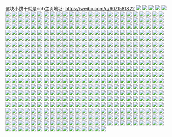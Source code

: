 这块小饼干就是rich主页地址: https://weibo.com/u/6071581822 
![](https://wx4.sinaimg.cn/mw2000/006CTJN4gy1h94p909s83j31400u0jzq.jpg) 
![](https://wx4.sinaimg.cn/mw2000/006CTJN4gy1h94p8zjukkj31400u0tg4.jpg) 
![](https://wx4.sinaimg.cn/mw2000/006CTJN4gy1h94p90zbh0j30u01407bm.jpg) 
![](https://wx4.sinaimg.cn/mw2000/006CTJN4gy1h94p93apn5j30u014a0zy.jpg) 
![](https://wx4.sinaimg.cn/mw2000/006CTJN4gy1h94p8y5mizj30u01400y1.jpg) 
![](https://wx4.sinaimg.cn/mw2000/006CTJN4gy1h94p955vw7j30u0140q8l.jpg) 
![](https://wx4.sinaimg.cn/mw2000/006CTJN4gy1h94p8xrjg2j30u0140jwd.jpg) 
![](https://wx4.sinaimg.cn/mw2000/006CTJN4gy1h90a9o05fij30u0140k2r.jpg) 
![](https://wx4.sinaimg.cn/mw2000/006CTJN4gy1h90a9opjt7j30u0140ai7.jpg) 
![](https://wx4.sinaimg.cn/mw2000/006CTJN4gy1h90a9pa9bij30u0140n4j.jpg) 
![](https://wx4.sinaimg.cn/mw2000/006CTJN4gy1h8r5mmip6hj30y50ms0vr.jpg) 
![](https://wx4.sinaimg.cn/mw2000/006CTJN4ly1h7wrwb18tzj31kw0w0h1u.jpg) 
![](https://wx4.sinaimg.cn/mw2000/006CTJN4ly1h7wrwa47p4j31kw0w0nes.jpg) 
![](https://wx4.sinaimg.cn/mw2000/006CTJN4ly1h7wrwbyphsj31kw0w019l.jpg) 
![](https://wx4.sinaimg.cn/mw2000/006CTJN4ly1h7wrwcxypij31kw0w0wwa.jpg) 
![](https://wx4.sinaimg.cn/mw2000/006CTJN4ly1h7s8h79jfsj31a50pxn4u.jpg) 
![](https://wx4.sinaimg.cn/mw2000/006CTJN4ly1h7s8h6ryajj31kw0w046v.jpg) 
![](https://wx4.sinaimg.cn/mw2000/006CTJN4ly1h7s8h7v0y8j31kw0w0472.jpg) 
![](https://wx4.sinaimg.cn/mw2000/006CTJN4ly1h7s8h8ex3dj31kw0w0dok.jpg) 
![](https://wx4.sinaimg.cn/mw2000/006CTJN4ly1h7da9ys27kj30u00rldgu.jpg) 
![](https://wx4.sinaimg.cn/mw2000/006CTJN4ly1h60owipqjzj32c03401kz.jpg) 
![](https://wx4.sinaimg.cn/mw2000/006CTJN4ly1h60owk0869j32c0340gp5.jpg) 
![](https://wx4.sinaimg.cn/mw2000/006CTJN4ly1h60m7s8za2j32c03401ky.jpg) 
![](https://wx4.sinaimg.cn/mw2000/006CTJN4ly1h60b4gk45cj30gv0mh79k.jpg) 
![](https://wx4.sinaimg.cn/mw2000/006CTJN4ly1h5xjxflss6j31hc0u0e81.jpg) 
![](https://wx4.sinaimg.cn/mw2000/006CTJN4gy1h5atc91q8xj33402c0kjp.jpg) 
![](https://wx4.sinaimg.cn/mw2000/006CTJN4gy1h5atcbgaytj32xj2757wi.jpg) 
![](https://wx4.sinaimg.cn/mw2000/006CTJN4gy1h5atc2jzg0j32c0340npe.jpg) 
![](https://wx4.sinaimg.cn/mw2000/006CTJN4gy1h5atc4xn3pj31wo2jlkjm.jpg) 
![](https://wx4.sinaimg.cn/mw2000/006CTJN4gy1h595pprvq3j30zj1bdqaw.jpg) 
![](https://wx4.sinaimg.cn/mw2000/006CTJN4gy1h595pq40bxj30zj1bd7cq.jpg) 
![](https://wx4.sinaimg.cn/mw2000/006CTJN4gy1h595pqj03gj30zj1bdwmc.jpg) 
![](https://wx4.sinaimg.cn/mw2000/006CTJN4gy1h595rnfg2ej318b0tk11b.jpg) 
![](https://wx4.sinaimg.cn/mw2000/006CTJN4gy1h595ro4sy3j30gk0m30xj.jpg) 
![](https://wx4.sinaimg.cn/mw2000/006CTJN4ly1h55l6srcixj32c0340npe.jpg) 
![](https://wx4.sinaimg.cn/mw2000/006CTJN4ly1h4xby3is3hj30n00own0z.jpg) 
![](https://wx4.sinaimg.cn/mw2000/006CTJN4ly1h4xby2ek1fj30n00owado.jpg) 
![](https://wx4.sinaimg.cn/mw2000/006CTJN4ly1h4xby2srfzj30n00owwip.jpg) 
![](https://wx4.sinaimg.cn/mw2000/006CTJN4ly1h4xby35jxrj30n00owtd8.jpg) 
![](https://wx4.sinaimg.cn/mw2000/006CTJN4ly1h4xby1vnxuj33402c01l0.jpg) 
![](https://wx4.sinaimg.cn/mw2000/006CTJN4ly1h4xbxxrleaj30n00wnk1q.jpg) 
![](https://wx4.sinaimg.cn/mw2000/006CTJN4ly1h4xby404u7j30n00urtiw.jpg) 
![](https://wx4.sinaimg.cn/mw2000/006CTJN4ly1h4xby4ov4oj30n00urafa.jpg) 
![](https://wx4.sinaimg.cn/mw2000/006CTJN4ly1h4xby4ajp0j30n00urtez.jpg) 
![](https://wx4.sinaimg.cn/mw2000/006CTJN4ly1h4wfnnfbusj33402c07wk.jpg) 
![](https://wx4.sinaimg.cn/mw2000/006CTJN4ly1h4bgh9hzycj30tj0y0jzf.jpg) 
![](https://wx4.sinaimg.cn/mw2000/006CTJN4ly1h3hj0xtgtjj335s1s3trw.jpg) 
![](https://wx4.sinaimg.cn/mw2000/006CTJN4ly1h3hj0ygysxj31s335s1kx.jpg) 
![](https://wx4.sinaimg.cn/mw2000/006CTJN4ly1h3hj0ywc9dj31kw0w0grd.jpg) 
![](https://wx4.sinaimg.cn/mw2000/006CTJN4ly1h3hj0zm4qkj30w01kwjxh.jpg) 
![](https://wx4.sinaimg.cn/mw2000/006CTJN4ly1h3e1qj4ffrj30uc1hztee.jpg) 
![](https://wx4.sinaimg.cn/mw2000/006CTJN4ly1h3e1qjqyvxj30pz1a6thi.jpg) 
![](https://wx4.sinaimg.cn/mw2000/006CTJN4ly1h3e1qk48lcj30th1ggdi4.jpg) 
![](https://wx4.sinaimg.cn/mw2000/006CTJN4ly1h3e1qkiwttj31kw0w0q8o.jpg) 
![](https://wx4.sinaimg.cn/mw2000/006CTJN4ly1h1uhpp7eovj31g41xhe67.jpg) 
![](https://wx4.sinaimg.cn/mw2000/006CTJN4ly1h1uhpqioftj31fr1x01kx.jpg) 
![](https://wx4.sinaimg.cn/mw2000/006CTJN4ly1h1uhprp28kj31dx1uk1kx.jpg) 
![](https://wx4.sinaimg.cn/mw2000/006CTJN4ly1h0vgcn8pfbj33402c04qr.jpg) 
![](https://wx4.sinaimg.cn/mw2000/006CTJN4ly1h0vgcpgfgej334022oqv5.jpg) 
![](https://wx4.sinaimg.cn/mw2000/006CTJN4ly1h0vgf2z2j9j30u01404qp.jpg) 
![](https://wx4.sinaimg.cn/mw2000/006CTJN4ly1h0vgd521olj30n00yiqdt.jpg) 
![](https://wx4.sinaimg.cn/mw2000/006CTJN4ly1h0vgd870m4j32c0340qv5.jpg) 
![](https://wx4.sinaimg.cn/mw2000/006CTJN4ly1h0eea1pg7jj334022o4qq.jpg) 
![](https://wx4.sinaimg.cn/mw2000/006CTJN4ly1h0ee9yzqxnj32n11z91kx.jpg) 
![](https://wx4.sinaimg.cn/mw2000/006CTJN4ly1h0eea32rm1j334022oqv6.jpg) 
![](https://wx4.sinaimg.cn/mw2000/006CTJN4ly1h0eeaw1g8qj31900u0n43.jpg) 
![](https://wx4.sinaimg.cn/mw2000/006CTJN4ly1h0eeauhuyoj334022o4qq.jpg) 
![](https://wx4.sinaimg.cn/mw2000/006CTJN4ly1h0eeaxvlbbj334022oe82.jpg) 
![](https://wx4.sinaimg.cn/mw2000/006CTJN4ly1h06dzsz46uj33402c04qq.jpg) 
![](https://wx4.sinaimg.cn/mw2000/006CTJN4ly1h06dzq4d1lj30ga0emwho.jpg) 
![](https://wx4.sinaimg.cn/mw2000/006CTJN4gy1gz7dolozn6j30zk1bftjk.jpg) 
![](https://wx4.sinaimg.cn/mw2000/006CTJN4gy1gz7don0svnj30mr0udjve.jpg) 
![](https://wx4.sinaimg.cn/mw2000/006CTJN4gy1gz7dom5uhzj30t712xaj1.jpg) 
![](https://wx4.sinaimg.cn/mw2000/006CTJN4gy1gz7domn27tj30xl18tamk.jpg) 
![](https://wx4.sinaimg.cn/mw2000/006CTJN4gy1gyucefnwjyj30jm07cwgj.jpg) 
![](https://wx4.sinaimg.cn/mw2000/006CTJN4gy1gyoiwc5t9sj32c03401ky.jpg) 
![](https://wx4.sinaimg.cn/mw2000/006CTJN4gy1gyk9a77phij30mi0mi790.jpg) 
![](https://wx4.sinaimg.cn/mw2000/006CTJN4gy1gygyjg6kt1j324c2tshdt.jpg) 
![](https://wx4.sinaimg.cn/mw2000/006CTJN4gy1gygyjhakm5j32c0340hdu.jpg) 
![](https://wx4.sinaimg.cn/mw2000/006CTJN4gy1gygyji4fhij32632w4qv5.jpg) 
![](https://wx4.sinaimg.cn/mw2000/006CTJN4gy1gygyjixf39j320o2owe81.jpg) 
![](https://wx4.sinaimg.cn/mw2000/006CTJN4gy1gyecckbtyhj30gw0miq6u.jpg) 
![](https://wx4.sinaimg.cn/mw2000/006CTJN4ly1gxt0lfkoqij30n01dsalp.jpg) 
![](https://wx4.sinaimg.cn/mw2000/006CTJN4ly1gxt0led9xhj30n01dswzd.jpg) 
![](https://wx4.sinaimg.cn/mw2000/006CTJN4ly1gxqmn2upyjj316o1ku7wh.jpg) 
![](https://wx4.sinaimg.cn/mw2000/006CTJN4ly1gx0sou2xt9j31sj0u0k2a.jpg) 
![](https://wx4.sinaimg.cn/mw2000/006CTJN4ly1gx0sq9afyzj30kp0l0jue.jpg) 
![](https://wx4.sinaimg.cn/mw2000/006CTJN4ly1gwubko6v6kj30n01bxtte.jpg) 
![](https://wx4.sinaimg.cn/mw2000/006CTJN4ly1gwubkr4hooj30n01pcwxv.jpg) 
![](https://wx4.sinaimg.cn/mw2000/006CTJN4ly1gwubkk1g9hj30n01bx19l.jpg) 
![](https://wx4.sinaimg.cn/mw2000/006CTJN4ly1gwubkj2qfjj32ds1scb2a.jpg) 
![](https://wx4.sinaimg.cn/mw2000/006CTJN4ly1gwubkn3dlyj32u824oe82.jpg) 
![](https://wx4.sinaimg.cn/mw2000/006CTJN4ly1gwubkoods6j30n016c102.jpg) 
![](https://wx4.sinaimg.cn/mw2000/006CTJN4ly1gwubkq3j4uj30m01fc7c0.jpg) 
![](https://wx4.sinaimg.cn/mw2000/006CTJN4ly1gwubkpgrivj30n01hph31.jpg) 
![](https://wx4.sinaimg.cn/mw2000/006CTJN4ly1gwubksfv82j31be0zjgy8.jpg) 
![](https://wx4.sinaimg.cn/mw2000/006CTJN4ly1gwnac6ndunj30pe0jygmp.jpg) 
![](https://wx4.sinaimg.cn/mw2000/006CTJN4ly1gwioajyx1oj30n01dswje.jpg) 
![](https://wx4.sinaimg.cn/mw2000/006CTJN4ly1gwioakbtsrj30pe0btq4z.jpg) 
![](https://wx4.sinaimg.cn/mw2000/006CTJN4ly1gwd4907kqyj30u00gvmzg.jpg) 
![](https://wx4.sinaimg.cn/mw2000/006CTJN4ly1gw6ssszy1jj30u012adp6.jpg) 
![](https://wx4.sinaimg.cn/mw2000/006CTJN4ly1gw6sstni6pj30p511q44r.jpg) 
![](https://wx4.sinaimg.cn/mw2000/006CTJN4ly1gw6sswkqcrj323u35s4qs.jpg) 
![](https://wx4.sinaimg.cn/mw2000/006CTJN4ly1gw6ssy5pb7j323u35se84.jpg) 
![](https://wx4.sinaimg.cn/mw2000/006CTJN4ly1gw610hlrrhj323u35sb2c.jpg) 
![](https://wx4.sinaimg.cn/mw2000/006CTJN4ly1gw610jf85dj31rz35se81.jpg) 
![](https://wx4.sinaimg.cn/mw2000/006CTJN4ly1gw62djy5jej31rz35squc.jpg) 
![](https://wx4.sinaimg.cn/mw2000/006CTJN4ly1gw610i3s73j31hd0u0n4u.jpg) 
![](https://wx4.sinaimg.cn/mw2000/006CTJN4ly1gw6286q83xj30n00fcdih.jpg) 
![](https://wx4.sinaimg.cn/mw2000/006CTJN4ly1gw62dm84ozj335s1rze81.jpg) 
![](https://wx4.sinaimg.cn/mw2000/006CTJN4ly1gvss6tuwqyj323t35rkjm.jpg) 
![](https://wx4.sinaimg.cn/mw2000/006CTJN4ly1gvstxp17tjj337k4tc4qz.jpg) 
![](https://wx4.sinaimg.cn/mw2000/006CTJN4ly1gvss6sdojtj323u35skjo.jpg) 
![](https://wx4.sinaimg.cn/mw2000/006CTJN4ly1gvstxh0dwgj323u35skjp.jpg) 
![](https://wx4.sinaimg.cn/mw2000/006CTJN4ly1gvoqatv44kj61sc2dshdt02.jpg) 
![](https://wx4.sinaimg.cn/mw2000/006CTJN4ly1gvncmtkwbij62c0340e8802.jpg) 
![](https://wx4.sinaimg.cn/mw2000/006CTJN4ly1gvjyirmwgtj60hs0e8dge02.jpg) 
![](https://wx4.sinaimg.cn/mw2000/006CTJN4ly1gvgp5nqwa0j60u00tc78002.jpg) 
![](https://wx4.sinaimg.cn/mw2000/006CTJN4ly1gv49xd9a93j634022nqv602.jpg) 
![](https://wx4.sinaimg.cn/mw2000/006CTJN4ly1gv49xfujepj635s23uhdu02.jpg) 
![](https://wx4.sinaimg.cn/mw2000/006CTJN4ly1gv49xahm7qj61k00viteq02.jpg) 
![](https://wx4.sinaimg.cn/mw2000/006CTJN4ly1gv49x9qo1bj60u01hc47r02.jpg) 
![](https://wx4.sinaimg.cn/mw2000/006CTJN4ly1gv49x4667pj623u35sqrq02.jpg) 
![](https://wx4.sinaimg.cn/mw2000/006CTJN4ly1gv49xom6vvj63gg56o7wl02.jpg) 
![](https://wx4.sinaimg.cn/mw2000/006CTJN4ly1gv49x8nnnuj634022nb2a02.jpg) 
![](https://wx4.sinaimg.cn/mw2000/006CTJN4ly1gv49x5c2kkj61dc0wwgvd02.jpg) 
![](https://wx4.sinaimg.cn/mw2000/006CTJN4ly1gv49y7dwkoj656o3gg1l602.jpg) 
![](https://wx4.sinaimg.cn/mw2000/006CTJN4ly1gut1io41f3j60ww1dcjx002.jpg) 
![](https://wx4.sinaimg.cn/mw2000/006CTJN4ly1gut1in59m9j60ww1dcgrp02.jpg) 
![](https://wx4.sinaimg.cn/mw2000/006CTJN4ly1gut1ip3yu7j60ww1dctfx02.jpg) 
![](https://wx4.sinaimg.cn/mw2000/006CTJN4ly1gut1ipuqy9j60ww1dcq9o02.jpg) 
![](https://wx4.sinaimg.cn/mw2000/006CTJN4ly1gut1gvzj9zj60ww1dcgst02.jpg) 
![](https://wx4.sinaimg.cn/mw2000/006CTJN4ly1gut1guw5poj60ww1dcajy02.jpg) 
![](https://wx4.sinaimg.cn/mw2000/006CTJN4ly1gujssuco3tj62c0340x6p02.jpg) 
![](https://wx4.sinaimg.cn/mw2000/006CTJN4ly1gufn17atnfj61sc2dse8202.jpg) 
![](https://wx4.sinaimg.cn/mw2000/006CTJN4ly1gufn18hvo2j62c0340x6p02.jpg) 
![](https://wx4.sinaimg.cn/mw2000/006CTJN4ly1gufn19rklpj61sc2dshdt02.jpg) 
![](https://wx4.sinaimg.cn/mw2000/006CTJN4ly1gufn1ag9kaj60jm0q544002.jpg) 
![](https://wx4.sinaimg.cn/mw2000/006CTJN4ly1gufn1yq75nj61oo28w1kx02.jpg) 
![](https://wx4.sinaimg.cn/mw2000/006CTJN4ly1gufn3cbt4ej61sc2dskjl02.jpg) 
![](https://wx4.sinaimg.cn/mw2000/006CTJN4gy1gu1evh3iuij60pa13x4ay02.jpg) 
![](https://wx4.sinaimg.cn/mw2000/006CTJN4gy1gu1ev8jvu4j63402c01ky02.jpg) 
![](https://wx4.sinaimg.cn/mw2000/006CTJN4gy1gu1evhn8fcj60o20pgjti02.jpg) 
![](https://wx4.sinaimg.cn/mw2000/006CTJN4gy1gu1eve6kbkj61sc2dse8102.jpg) 
![](https://wx4.sinaimg.cn/mw2000/006CTJN4gy1gu1evgamk5j60n00lagvt02.jpg) 
![](https://wx4.sinaimg.cn/mw2000/006CTJN4gy1gu1evfk97yj61o02801bi02.jpg) 
![](https://wx4.sinaimg.cn/mw2000/006CTJN4ly1gtzb3yd1ofj62c0340u0x02.jpg) 
![](https://wx4.sinaimg.cn/mw2000/006CTJN4ly1gtzb3t6x3yj62422427wh02.jpg) 
![](https://wx4.sinaimg.cn/mw2000/006CTJN4ly1gtzb3toghaj618l1ms7q402.jpg) 
![](https://wx4.sinaimg.cn/mw2000/006CTJN4ly1gtzb3wmlerj62c03401l202.jpg) 
![](https://wx4.sinaimg.cn/mw2000/006CTJN4ly1gtzb3x6ob4j618w0u0dos02.jpg) 
![](https://wx4.sinaimg.cn/mw2000/006CTJN4ly1gtzb3xj32qj618w0u0n3s02.jpg) 
![](https://wx4.sinaimg.cn/mw2000/006CTJN4ly1gtzb3z0vvcj61j02pse8102.jpg) 
![](https://wx4.sinaimg.cn/mw2000/006CTJN4ly1gtzb3ri518j63402c0e8202.jpg) 
![](https://wx4.sinaimg.cn/mw2000/006CTJN4ly1gtzb3zxuk6j62c0340npd02.jpg) 
![](https://wx4.sinaimg.cn/mw2000/006CTJN4ly1gsuyrhaf4ej30mz0xvtch.jpg) 
![](https://wx4.sinaimg.cn/mw2000/006CTJN4ly1gsrh3fhpzcj324a2tpu0x.jpg) 
![](https://wx4.sinaimg.cn/mw2000/006CTJN4ly1gsrh3dzkxwj32c03407wi.jpg) 
![](https://wx4.sinaimg.cn/mw2000/006CTJN4ly1gsknm0nkf5j30hb0hbgo5.jpg) 
![](https://wx4.sinaimg.cn/mw2000/006CTJN4ly1gsknm116bzj30hj0hjdid.jpg) 
![](https://wx4.sinaimg.cn/mw2000/006CTJN4ly1gshef53wmpj30ja0ja0ub.jpg) 
![](https://wx4.sinaimg.cn/mw2000/006CTJN4ly1gscd5tfvznj318w0u0jwp.jpg) 
![](https://wx4.sinaimg.cn/mw2000/006CTJN4ly1gscdivwvcbj316o1kub29.jpg) 
![](https://wx4.sinaimg.cn/mw2000/006CTJN4ly1gsceimr0xzj30u019m4qq.jpg) 
![](https://wx4.sinaimg.cn/mw2000/006CTJN4ly1gscd4u5avbj30cp0cpq49.jpg) 
![](https://wx4.sinaimg.cn/mw2000/006CTJN4ly1gscd4rm1rfj32c0340x6p.jpg) 
![](https://wx4.sinaimg.cn/mw2000/006CTJN4ly1gscd4suflqj62c02c0e8102.jpg) 
![](https://wx4.sinaimg.cn/mw2000/006CTJN4ly1gs11ndxnn1j30go0go0u1.jpg) 
![](https://wx4.sinaimg.cn/mw2000/006CTJN4ly1grxibvcgsuj30ku0kun06.jpg) 
![](https://wx4.sinaimg.cn/mw2000/006CTJN4ly1grunbwy372j30go0ckjsw.jpg) 
![](https://wx4.sinaimg.cn/mw2000/006CTJN4ly1grel39poinj31lm16j1gi.jpg) 
![](https://wx4.sinaimg.cn/mw2000/006CTJN4ly1gr1spz5dnbj31sc2ds7wj.jpg) 
![](https://wx4.sinaimg.cn/mw2000/006CTJN4ly1gr1sq0jhizj33402c07wi.jpg) 
![](https://wx4.sinaimg.cn/mw2000/006CTJN4ly1gr1sq5w2aij3207207npd.jpg) 
![](https://wx4.sinaimg.cn/mw2000/006CTJN4ly1gr1sq4r446j62bz2c04qp02.jpg) 
![](https://wx4.sinaimg.cn/mw2000/006CTJN4ly1gr1sq2vgkvj31qn1qne0n.jpg) 
![](https://wx4.sinaimg.cn/mw2000/006CTJN4ly1gr1sq3xsdej32c02c0npd.jpg) 
![](https://wx4.sinaimg.cn/mw2000/006CTJN4ly1gr1sq1l6eyj32c02c01kx.jpg) 
![](https://wx4.sinaimg.cn/mw2000/006CTJN4ly1gr1sq2h4c7j32c02c0e7m.jpg) 
![](https://wx4.sinaimg.cn/mw2000/006CTJN4ly1gr1spx7nnzj30my0wkgvx.jpg) 
![](https://wx4.sinaimg.cn/mw2000/006CTJN4ly1gqqkjw8sp2j32dc1kwe81.jpg) 
![](https://wx4.sinaimg.cn/mw2000/006CTJN4ly1gqqkjve2hrj32dc1kwe81.jpg) 
![](https://wx4.sinaimg.cn/mw2000/006CTJN4ly1gqorch4cfxj32c0340e81.jpg) 
![](https://wx4.sinaimg.cn/mw2000/006CTJN4ly1gqorck47a6j30u00u0n3i.jpg) 
![](https://wx4.sinaimg.cn/mw2000/006CTJN4ly1gqorcfbf4ej31vk2i37wh.jpg) 
![](https://wx4.sinaimg.cn/mw2000/006CTJN4ly1gqorcjmqwdj31wh2jbkjl.jpg) 
![](https://wx4.sinaimg.cn/mw2000/006CTJN4ly1gqa1o7rnahj30u018wgtb.jpg) 
![](https://wx4.sinaimg.cn/mw2000/006CTJN4ly1gqa1o8zz77j33402c0axw.jpg) 
![](https://wx4.sinaimg.cn/mw2000/006CTJN4ly1gqa1oaqpd4j30tu177grw.jpg) 
![](https://wx4.sinaimg.cn/mw2000/006CTJN4ly1gqa1o79v6kj318w0u04b0.jpg) 
![](https://wx4.sinaimg.cn/mw2000/006CTJN4ly1gqa1ob470nj30or0gk76p.jpg) 
![](https://wx4.sinaimg.cn/mw2000/006CTJN4ly1gqa1obn2d6j318w0u0aji.jpg) 
![](https://wx4.sinaimg.cn/mw2000/006CTJN4ly1gqa1oc09dqj318w0u079q.jpg) 
![](https://wx4.sinaimg.cn/mw2000/006CTJN4ly1gqa1odbdqaj30u018wgta.jpg) 
![](https://wx4.sinaimg.cn/mw2000/006CTJN4ly1gqa1oe0nvzj30u018wn47.jpg) 
![](https://wx4.sinaimg.cn/mw2000/006CTJN4ly1gq9a2hlvb0j32c0340e82.jpg) 
![](https://wx4.sinaimg.cn/mw2000/006CTJN4ly1gpduwka1lvj30n01t6x57.jpg) 
![](https://wx4.sinaimg.cn/mw2000/006CTJN4ly1gpduwdypg3j30n02roe81.jpg) 
![](https://wx4.sinaimg.cn/mw2000/006CTJN4ly1gpduwekjhjj30t612un7i.jpg) 
![](https://wx4.sinaimg.cn/mw2000/006CTJN4ly1gpduwio8aaj30n01frtm6.jpg) 
![](https://wx4.sinaimg.cn/mw2000/006CTJN4ly1gpduwhqyk7j32dc1kw7wi.jpg) 
![](https://wx4.sinaimg.cn/mw2000/006CTJN4ly1gpduwcq9x1j30n01du7rt.jpg) 
![](https://wx4.sinaimg.cn/mw2000/006CTJN4ly1goyvn8su1qj318w0u0qc1.jpg) 
![](https://wx4.sinaimg.cn/mw2000/006CTJN4ly1goyvn8gw6lj30u018w0z2.jpg) 
![](https://wx4.sinaimg.cn/mw2000/006CTJN4ly1goyvn907f6j318w0u0111.jpg) 
![](https://wx4.sinaimg.cn/mw2000/006CTJN4ly1goyvoy9p90j30u018wn31.jpg) 
![](https://wx4.sinaimg.cn/mw2000/006CTJN4gy1gokfub7uchj30xk0mddo9.jpg) 
![](https://wx4.sinaimg.cn/mw2000/006CTJN4gy1gokfuecgf5j318w0tx44j.jpg) 
![](https://wx4.sinaimg.cn/mw2000/006CTJN4gy1gokfudk2qxj32bb3327wi.jpg) 
![](https://wx4.sinaimg.cn/mw2000/006CTJN4gy1gokfugvi1ij318w0tx7gy.jpg) 
![](https://wx4.sinaimg.cn/mw2000/006CTJN4gy1gokfufbnngj318w0txnfc.jpg) 
![](https://wx4.sinaimg.cn/mw2000/006CTJN4gy1gokfua9plcj30tx18wh3s.jpg) 
![](https://wx4.sinaimg.cn/mw2000/006CTJN4gy1goiusbol6uj318w0u04d5.jpg) 
![](https://wx4.sinaimg.cn/mw2000/006CTJN4gy1goius7ssiuj318w0u0auk.jpg) 
![](https://wx4.sinaimg.cn/mw2000/006CTJN4gy1goiusb164pj318w0u07iw.jpg) 
![](https://wx4.sinaimg.cn/mw2000/006CTJN4gy1goiusccntej318w0u0qfd.jpg) 
![](https://wx4.sinaimg.cn/mw2000/006CTJN4gy1goius8c3yrj314b0qygqg.jpg) 
![](https://wx4.sinaimg.cn/mw2000/006CTJN4gy1goiusa5tmij318w0u0naq.jpg) 
![](https://wx4.sinaimg.cn/mw2000/006CTJN4ly1go5nntouacj318w0u0n7l.jpg) 
![](https://wx4.sinaimg.cn/mw2000/006CTJN4ly1gndbe15327j30mz0uwds8.jpg) 
![](https://wx4.sinaimg.cn/mw2000/006CTJN4ly1gm6hn3p3q3j30mz0mzn7i.jpg) 
![](https://wx4.sinaimg.cn/mw2000/006CTJN4ly1gm6hnt47sfj30f60f6q7o.jpg) 
![](https://wx4.sinaimg.cn/mw2000/006CTJN4ly1gm6hpc046hj30u00u0e4v.jpg) 
![](https://wx4.sinaimg.cn/mw2000/006CTJN4ly1gm6hrpdzt3j32c00jhgy8.jpg) 
![](https://wx4.sinaimg.cn/mw2000/006CTJN4ly1gm6hwemiapj30tv0tvb29.jpg) 
![](https://wx4.sinaimg.cn/mw2000/006CTJN4ly1gm6hrqxcy9j31o01sq1kx.jpg) 
![](https://wx4.sinaimg.cn/mw2000/006CTJN4ly1gm6hrovx8yj30mz06h3zd.jpg) 
![](https://wx4.sinaimg.cn/mw2000/006CTJN4ly1gm6hw2yxn3j30mz0mzke0.jpg) 
![](https://wx4.sinaimg.cn/mw2000/006CTJN4ly1gm6hz1slacj30mz0mz435.jpg) 
![](https://wx4.sinaimg.cn/mw2000/006CTJN4ly1gm5uc89d33j320730ahdu.jpg) 
![](https://wx4.sinaimg.cn/mw2000/006CTJN4ly1gm5uc9atw2j330a2077wh.jpg) 
![](https://wx4.sinaimg.cn/mw2000/006CTJN4ly1gm5ucaugucj330a2074qq.jpg) 
![](https://wx4.sinaimg.cn/mw2000/006CTJN4ly1gm5ucbvyq7j330a207b29.jpg) 
![](https://wx4.sinaimg.cn/mw2000/006CTJN4ly1gm5uccusrqj330a207b29.jpg) 
![](https://wx4.sinaimg.cn/mw2000/006CTJN4ly1gm5ucgwndsj330a207npf.jpg) 
![](https://wx4.sinaimg.cn/mw2000/006CTJN4ly1gm5uckw1xhj330a207hdt.jpg) 
![](https://wx4.sinaimg.cn/mw2000/006CTJN4ly1gm5uct2817j320730ab29.jpg) 
![](https://wx4.sinaimg.cn/mw2000/006CTJN4ly1gm5uc6cqgdj320730ab29.jpg) 
![](https://wx4.sinaimg.cn/mw2000/006CTJN4ly1gm30cld03hj33402c0u0x.jpg) 
![](https://wx4.sinaimg.cn/mw2000/006CTJN4ly1gm2pdg4v1dj32c02c07un.jpg) 
![](https://wx4.sinaimg.cn/mw2000/006CTJN4ly1gm2pdkhv1xj32c02c01kx.jpg) 
![](https://wx4.sinaimg.cn/mw2000/006CTJN4ly1gm2pdlrie6j31400u0go1.jpg) 
![](https://wx4.sinaimg.cn/mw2000/006CTJN4ly1gm2pdmeuvhj31400u0djc.jpg) 
![](https://wx4.sinaimg.cn/mw2000/006CTJN4ly1gm2pdmwdtwj30u00u0tb0.jpg) 
![](https://wx4.sinaimg.cn/mw2000/006CTJN4ly1gm2pdr0eboj32c02c07wh.jpg) 
![](https://wx4.sinaimg.cn/mw2000/006CTJN4ly1gm2pduosstj32c02c01kx.jpg) 
![](https://wx4.sinaimg.cn/mw2000/006CTJN4ly1gm2pdw51ksj33402c011c.jpg) 
![](https://wx4.sinaimg.cn/mw2000/006CTJN4ly1gm2pe07o95j32c02c0b29.jpg) 
![](https://wx4.sinaimg.cn/mw2000/006CTJN4ly1gm2pe3y0y9j31iu1cge81.jpg) 
![](https://wx4.sinaimg.cn/mw2000/006CTJN4ly1gm2pe7lx3xj32c02c0u0x.jpg) 
![](https://wx4.sinaimg.cn/mw2000/006CTJN4ly1gm2pdcnnn9j32c02c01kx.jpg) 
![](https://wx4.sinaimg.cn/mw2000/006CTJN4ly1gm2pffrfn7j30o6140abl.jpg) 
![](https://wx4.sinaimg.cn/mw2000/006CTJN4ly1gm2pfg2h0gj31400u0q4t.jpg) 
![](https://wx4.sinaimg.cn/mw2000/006CTJN4ly1glybet6vk9j31o01o0e81.jpg) 
![](https://wx4.sinaimg.cn/mw2000/006CTJN4ly1glmqimebmbj31o01o0qje.jpg) 
![](https://wx4.sinaimg.cn/mw2000/006CTJN4ly1gli7zv7ss2j30u00u0kjl.jpg) 
![](https://wx4.sinaimg.cn/mw2000/006CTJN4ly1gl7nsg6gffj32c03401kz.jpg) 
![](https://wx4.sinaimg.cn/mw2000/006CTJN4ly1gl7nshxi2rj32c0340x6p.jpg) 
![](https://wx4.sinaimg.cn/mw2000/006CTJN4ly1gl7nsjhrulj32c0340am0.jpg) 
![](https://wx4.sinaimg.cn/mw2000/006CTJN4ly1gl7nsebef8j31400u040j.jpg) 
![](https://wx4.sinaimg.cn/mw2000/006CTJN4ly1gl7nskdbrqj30tk0ocdn4.jpg) 
![](https://wx4.sinaimg.cn/mw2000/006CTJN4ly1gl7nslhz9aj32c0340u0x.jpg) 
![](https://wx4.sinaimg.cn/mw2000/006CTJN4ly1gktg0ewjxmj30hw0llgoh.jpg) 
![](https://wx4.sinaimg.cn/mw2000/006CTJN4ly1gktg0dx14lj31o02807wj.jpg) 
![](https://wx4.sinaimg.cn/mw2000/006CTJN4ly1gkgzbyhktmj32321kb7wh.jpg) 
![](https://wx4.sinaimg.cn/mw2000/006CTJN4ly1gkgzco8rv0j32800tkb29.jpg) 
![](https://wx4.sinaimg.cn/mw2000/006CTJN4ly1gkgzc0mdu2j30kk0kuabm.jpg) 
![](https://wx4.sinaimg.cn/mw2000/006CTJN4ly1gkgzelowmvj31w02ioqv6.jpg) 
![](https://wx4.sinaimg.cn/mw2000/006CTJN4ly1gkgzddlz2aj32c0340kjm.jpg) 
![](https://wx4.sinaimg.cn/mw2000/006CTJN4ly1gkgzeu6zspj315n19wajc.jpg) 
![](https://wx4.sinaimg.cn/mw2000/006CTJN4ly1gkbayejfxjj33402c01ky.jpg) 
![](https://wx4.sinaimg.cn/mw2000/006CTJN4ly1gkbay8t7cej31tw1dftui.jpg) 
![](https://wx4.sinaimg.cn/mw2000/006CTJN4ly1gkbay9j2ndj314u1dowpn.jpg) 
![](https://wx4.sinaimg.cn/mw2000/006CTJN4ly1gkbayc541ej31jb1xwqv5.jpg) 
![](https://wx4.sinaimg.cn/mw2000/006CTJN4ly1gjv9fp06voj31jr22bb29.jpg) 
![](https://wx4.sinaimg.cn/mw2000/006CTJN4ly1gjsnotbfe7j312w0se79f.jpg) 
![](https://wx4.sinaimg.cn/mw2000/006CTJN4ly1gjsnototctj31hc0u0wtt.jpg) 
![](https://wx4.sinaimg.cn/mw2000/006CTJN4ly1gjsnouau97j31hc0u0tnz.jpg) 
![](https://wx4.sinaimg.cn/mw2000/006CTJN4ly1gjsnov5ojnj31hc0u0dxd.jpg) 
![](https://wx4.sinaimg.cn/mw2000/006CTJN4ly1gjsnovnvvxj31hc0u0qi5.jpg) 
![](https://wx4.sinaimg.cn/mw2000/006CTJN4ly1gjsnowuy80j31hc0u0wsl.jpg) 
![](https://wx4.sinaimg.cn/mw2000/006CTJN4ly1gjsnoz9yalj31hc0u0b24.jpg) 
![](https://wx4.sinaimg.cn/mw2000/006CTJN4ly1gjsnp09wg9j31hc0u0kel.jpg) 
![](https://wx4.sinaimg.cn/mw2000/006CTJN4ly1gjsnosy8frj31hc0u0k8t.jpg) 
![](https://wx4.sinaimg.cn/mw2000/006CTJN4ly1gjldj8xiw7j30u0140aj2.jpg) 
![](https://wx4.sinaimg.cn/mw2000/006CTJN4ly1gjhdqnmof1j30n00jvwiw.jpg) 
![](https://wx4.sinaimg.cn/mw2000/006CTJN4ly1gjg3kposvpj30mi0ktwrq.jpg) 
![](https://wx4.sinaimg.cn/mw2000/006CTJN4ly1gjdjy1zlefj31400u0gty.jpg) 
![](https://wx4.sinaimg.cn/mw2000/006CTJN4ly1gja7x221mwj32c03407wk.jpg) 
![](https://wx4.sinaimg.cn/mw2000/006CTJN4ly1gja7wz6shcj32c02c0kjm.jpg) 
![](https://wx4.sinaimg.cn/mw2000/006CTJN4ly1gja7x0g8yoj32c02c04qr.jpg) 
![](https://wx4.sinaimg.cn/mw2000/006CTJN4ly1gja7x37yfsj32c02c0kjm.jpg) 
![](https://wx4.sinaimg.cn/mw2000/006CTJN4ly1gja7xgy1fjj32c0340u0z.jpg) 
![](https://wx4.sinaimg.cn/mw2000/006CTJN4ly1gja7x4dk9jj32c02c0kjm.jpg) 
![](https://wx4.sinaimg.cn/mw2000/006CTJN4ly1gja7x5dl3vj32c02c0hdu.jpg) 
![](https://wx4.sinaimg.cn/mw2000/006CTJN4ly1gja7x6qoebj32c0340npe.jpg) 
![](https://wx4.sinaimg.cn/mw2000/006CTJN4ly1gja7y1bn5nj32c02c0hdv.jpg) 
![](https://wx4.sinaimg.cn/mw2000/006CTJN4ly1giper5be34j32c02c0kjo.jpg) 
![](https://wx4.sinaimg.cn/mw2000/006CTJN4ly1gicog5trocj32ao328x6q.jpg) 
![](https://wx4.sinaimg.cn/mw2000/006CTJN4ly1gi6qklvmn1j30l00s0god.jpg) 
![](https://wx4.sinaimg.cn/mw2000/006CTJN4ly1ghvgcvjuwrj32bz1jznpe.jpg) 
![](https://wx4.sinaimg.cn/mw2000/006CTJN4ly1ght1o69dvzj313w13xe81.jpg) 
![](https://wx4.sinaimg.cn/mw2000/006CTJN4ly1ght1o6ouu0j310c10ctti.jpg) 
![](https://wx4.sinaimg.cn/mw2000/006CTJN4ly1ght1o7mv4nj315o15oe81.jpg) 
![](https://wx4.sinaimg.cn/mw2000/006CTJN4ly1ght1o8ihuvj30qo0k07c4.jpg) 
![](https://wx4.sinaimg.cn/mw2000/006CTJN4ly1ght1o92pwlj31900u047q.jpg) 
![](https://wx4.sinaimg.cn/mw2000/006CTJN4ly1ght1o9z9qxj31ac1ade81.jpg) 
![](https://wx4.sinaimg.cn/mw2000/006CTJN4ly1ghkw0jmjwbj31900u0qb4.jpg) 
![](https://wx4.sinaimg.cn/mw2000/006CTJN4ly1ghczettprpj30go09d3yq.jpg) 
![](https://wx4.sinaimg.cn/mw2000/006CTJN4ly1gh8dp0qu7nj30u0140gqb.jpg) 
![](https://wx4.sinaimg.cn/mw2000/006CTJN4ly1ggowen3squj30u0140add.jpg) 
![](https://wx4.sinaimg.cn/mw2000/006CTJN4ly1ggowenoxi2j30yq0jjabs.jpg) 
![](https://wx4.sinaimg.cn/mw2000/006CTJN4ly1ggoweoca1kj31hc0u0do6.jpg) 
![](https://wx4.sinaimg.cn/mw2000/006CTJN4ly1ggowep6uxgj31hc0u077v.jpg) 
![](https://wx4.sinaimg.cn/mw2000/006CTJN4ly1gg2mrd34ewj31kw16o7wi.jpg) 
![](https://wx4.sinaimg.cn/mw2000/006CTJN4ly1gfz39qcc3aj30u0140wl2.jpg) 
![](https://wx4.sinaimg.cn/mw2000/006CTJN4ly1gfz39r0czvj30u0140wjz.jpg) 
![](https://wx4.sinaimg.cn/mw2000/006CTJN4ly1gfz39rmbs5j31400u0adg.jpg) 
![](https://wx4.sinaimg.cn/mw2000/006CTJN4ly1gfz39s7l93j30u0140gq1.jpg) 
![](https://wx4.sinaimg.cn/mw2000/006CTJN4ly1gfnped9e4ij30hs0dhjrr.jpg) 
![](https://wx4.sinaimg.cn/mw2000/006CTJN4ly1gfk9iv9x1qj31900u0jwa.jpg) 
![](https://wx4.sinaimg.cn/mw2000/006CTJN4ly1gfk9ivnq33j31900u078j.jpg) 
![](https://wx4.sinaimg.cn/mw2000/006CTJN4ly1gfk9iw2noqj31900u0wir.jpg) 
![](https://wx4.sinaimg.cn/mw2000/006CTJN4ly1gfk9iwhd0ij31900u042a.jpg) 
![](https://wx4.sinaimg.cn/mw2000/006CTJN4ly1gf8nv11l40j30u0140dk2.jpg) 
![](https://wx4.sinaimg.cn/mw2000/006CTJN4ly1geracs30dbj30k00zkdjw.jpg) 
![](https://wx4.sinaimg.cn/mw2000/006CTJN4ly1gerad0uhscj30k00zkjwl.jpg) 
![](https://wx4.sinaimg.cn/mw2000/006CTJN4ly1genouek437j30u0140jtn.jpg) 
![](https://wx4.sinaimg.cn/mw2000/006CTJN4ly1genoufayqlj31400u041b.jpg) 
![](https://wx4.sinaimg.cn/mw2000/006CTJN4ly1genoufo2oxj31400u0jve.jpg) 
![](https://wx4.sinaimg.cn/mw2000/006CTJN4ly1genoug4dyej31400u077h.jpg) 
![](https://wx4.sinaimg.cn/mw2000/006CTJN4ly1genougf2ocj30u0140wgf.jpg) 
![](https://wx4.sinaimg.cn/mw2000/006CTJN4ly1genouh3zcwj30u00v476l.jpg) 
![](https://wx4.sinaimg.cn/mw2000/006CTJN4ly1gdunik5ts0j313x0u0n3c.jpg) 
![](https://wx4.sinaimg.cn/mw2000/006CTJN4ly1gdunimoajaj31400u0ar2.jpg) 
![](https://wx4.sinaimg.cn/mw2000/006CTJN4ly1gdnl0ozwbfj31400u0dlf.jpg) 
![](https://wx4.sinaimg.cn/mw2000/006CTJN4ly1gdmtb5vgsqj30k010pq4t.jpg) 
![](https://wx4.sinaimg.cn/mw2000/006CTJN4ly1gdmtb6hpspj30k01crgoq.jpg) 
![](https://wx4.sinaimg.cn/mw2000/006CTJN4ly1gdmtb6vp1jj30k010pgnd.jpg) 
![](https://wx4.sinaimg.cn/mw2000/006CTJN4ly1gdmtb7b8jtj30k00x976i.jpg) 
![](https://wx4.sinaimg.cn/mw2000/006CTJN4ly1gdmtb7s1jsj30k011uq6h.jpg) 
![](https://wx4.sinaimg.cn/mw2000/006CTJN4ly1gdmtb87pjyj30k00yzq5e.jpg) 
![](https://wx4.sinaimg.cn/mw2000/006CTJN4ly1gdmtb8l4loj30k017ljty.jpg) 
![](https://wx4.sinaimg.cn/mw2000/006CTJN4ly1gdmtb9740sj30k012fjvd.jpg) 
![](https://wx4.sinaimg.cn/mw2000/006CTJN4ly1gdmtb9qs56j30k015amzx.jpg) 
![](https://wx4.sinaimg.cn/mw2000/006CTJN4ly1gdkd1rizkoj31400u0wvn.jpg) 
![](https://wx4.sinaimg.cn/mw2000/006CTJN4ly1gdkd1s93dej31400u045q.jpg) 
![](https://wx4.sinaimg.cn/mw2000/006CTJN4ly1gdkd1sor8aj30hs0dct9t.jpg) 
![](https://wx4.sinaimg.cn/mw2000/006CTJN4ly1gdkd33kf1cj31400u07bv.jpg) 
![](https://wx4.sinaimg.cn/mw2000/006CTJN4ly1gdkd34gm0sj30hs0tawfq.jpg) 
![](https://wx4.sinaimg.cn/mw2000/006CTJN4ly1gdkd3450jij31400u00xt.jpg) 
![](https://wx4.sinaimg.cn/mw2000/006CTJN4ly1gdkd34yhvfj30hs0dcgma.jpg) 
![](https://wx4.sinaimg.cn/mw2000/006CTJN4ly1gdkd35arcuj30hs0dc0v6.jpg) 
![](https://wx4.sinaimg.cn/mw2000/006CTJN4ly1gdkd45lcqhj31qc0u0wis.jpg) 
![](https://wx4.sinaimg.cn/mw2000/006CTJN4ly1gahi1ob0l5j30d30dhgm6.jpg) 
![](https://wx4.sinaimg.cn/mw2000/006CTJN4ly1gaetm9kgkrj30hs0a03zm.jpg) 
![](https://wx4.sinaimg.cn/mw2000/006CTJN4ly1gae9ohdjl3j30hs0qc75z.jpg) 
![](https://wx4.sinaimg.cn/mw2000/006CTJN4ly1ga4svjwbs7j30hs0hsq3k.jpg) 
![](https://wx4.sinaimg.cn/mw2000/006CTJN4ly1ga4sw2r5t8j30dm0ua75e.jpg) 
![](https://wx4.sinaimg.cn/mw2000/006CTJN4ly1g9pfzauqtsj31400u0ajd.jpg) 
![](https://wx4.sinaimg.cn/mw2000/006CTJN4ly1g9pfzc0768j31400u0wl6.jpg) 
![](https://wx4.sinaimg.cn/mw2000/006CTJN4ly1g9m6szdjiej31400u0gre.jpg) 
![](https://wx4.sinaimg.cn/mw2000/006CTJN4ly1g9fbtcmwbmj30u013ttbv.jpg) 
![](https://wx4.sinaimg.cn/mw2000/006CTJN4ly1g9fbtd8z8qj30jh0d9dhi.jpg) 
![](https://wx4.sinaimg.cn/mw2000/006CTJN4ly1g9fbtefug0j30u0140102.jpg) 
![](https://wx4.sinaimg.cn/mw2000/006CTJN4ly1g9fbtet36mj30dm0b5myp.jpg) 
![](https://wx4.sinaimg.cn/mw2000/006CTJN4ly1g9fbtf3izaj30go08t74t.jpg) 
![](https://wx4.sinaimg.cn/mw2000/006CTJN4ly1g9fbtg935lj30qo0zk78e.jpg) 
![](https://wx4.sinaimg.cn/mw2000/006CTJN4ly1g9fbtgr5v2j30u00u0jv9.jpg) 
![](https://wx4.sinaimg.cn/mw2000/006CTJN4ly1g9fbthg9opj30k00zkdhh.jpg) 
![](https://wx4.sinaimg.cn/mw2000/006CTJN4ly1g9fbtigbrwj30u00u0goz.jpg) 
![](https://wx4.sinaimg.cn/mw2000/006CTJN4ly1g992q6svi2j30om1hc4ps.jpg) 
![](https://wx4.sinaimg.cn/mw2000/006CTJN4ly1g992rba1jkj32ao3287wl.jpg) 
![](https://wx4.sinaimg.cn/mw2000/006CTJN4ly1g98f7xr9mkj30hs0a0aav.jpg) 
![](https://wx4.sinaimg.cn/mw2000/006CTJN4ly1g9855akp7ej30u0140adk.jpg) 
![](https://wx4.sinaimg.cn/mw2000/006CTJN4ly1g8nny2wczdj30d30dhgm6.jpg) 
![](https://wx4.sinaimg.cn/mw2000/006CTJN4ly1g8f78kljzhj31900u0gsn.jpg) 
![](https://wx4.sinaimg.cn/mw2000/006CTJN4ly1g8f78lbm0xj30u0190k1k.jpg) 
![](https://wx4.sinaimg.cn/mw2000/006CTJN4ly1g8f78lx7g4j30u0140tfj.jpg) 
![](https://wx4.sinaimg.cn/mw2000/006CTJN4ly1g8f78mk2awj30u0190q87.jpg) 
![](https://wx4.sinaimg.cn/mw2000/006CTJN4ly1g8f78n7iyej31900u00yh.jpg) 
![](https://wx4.sinaimg.cn/mw2000/006CTJN4ly1g8dbdnfnlaj31900u049i.jpg) 
![](https://wx4.sinaimg.cn/mw2000/006CTJN4ly1g8azmhy7nij31400u0jwo.jpg) 
![](https://wx4.sinaimg.cn/mw2000/006CTJN4ly1g866s2p6jtj30rs0xh0yu.jpg) 
![](https://wx4.sinaimg.cn/mw2000/006CTJN4ly1g7nsr8o4dmj32ao328hdu.jpg) 
![](https://wx4.sinaimg.cn/mw2000/006CTJN4ly1g7nsra6zz3j32ao328npe.jpg) 
![](https://wx4.sinaimg.cn/mw2000/006CTJN4ly1g79bms1xqpj30u00u0abq.jpg) 
![](https://wx4.sinaimg.cn/mw2000/006CTJN4ly1g79bmrd513j30u00u0djo.jpg) 
![](https://wx4.sinaimg.cn/mw2000/006CTJN4ly1g79bmsjrwwj316m0u07bc.jpg) 
![](https://wx4.sinaimg.cn/mw2000/006CTJN4ly1g79bmtc8uxj31400u076i.jpg) 
![](https://wx4.sinaimg.cn/mw2000/006CTJN4ly1g777u9wlw3j31400u00wg.jpg) 
![](https://wx4.sinaimg.cn/mw2000/006CTJN4ly1g777uydqhej313z0u0aeq.jpg) 
![](https://wx4.sinaimg.cn/mw2000/006CTJN4ly1g777ubszetj31400u0qax.jpg) 
![](https://wx4.sinaimg.cn/mw2000/006CTJN4ly1g777ue1gztj313z0u042f.jpg) 
![](https://wx4.sinaimg.cn/mw2000/006CTJN4ly1g705xfy0uaj30zk0k0dk2.jpg) 
![](https://wx4.sinaimg.cn/mw2000/006CTJN4ly1g705xgoeulj31900u0gsj.jpg) 
![](https://wx4.sinaimg.cn/mw2000/006CTJN4gy1g69e07q9k0j30qo0zkdk7.jpg) 
![](https://wx4.sinaimg.cn/mw2000/006CTJN4gy1g67ooah7p8j31400u0jv3.jpg) 
![](https://wx4.sinaimg.cn/mw2000/006CTJN4gy1g67oohsbmxj30u0140mz6.jpg) 
![](https://wx4.sinaimg.cn/mw2000/006CTJN4gy1g67oor132gj31400u00wi.jpg) 
![](https://wx4.sinaimg.cn/mw2000/006CTJN4ly1g5jd7mmhitj33282ao4qq.jpg) 
![](https://wx4.sinaimg.cn/mw2000/006CTJN4ly1g5jd7ni8jhj33282aoe82.jpg) 
![](https://wx4.sinaimg.cn/mw2000/006CTJN4ly1g57ld8wmaxj31hc0po7cx.jpg) 
![](https://wx4.sinaimg.cn/mw2000/006CTJN4ly1g57ldmy2t3j30k00zktb7.jpg) 
![](https://wx4.sinaimg.cn/mw2000/006CTJN4ly1g57ldtv8yfj30k00zk774.jpg) 
![](https://wx4.sinaimg.cn/mw2000/006CTJN4ly1g57led0mr7j30k00zkjtq.jpg) 
![](https://wx4.sinaimg.cn/mw2000/006CTJN4ly1g57lelr029j30k00zkjtp.jpg) 
![](https://wx4.sinaimg.cn/mw2000/006CTJN4ly1g57leu3hi4j30k00zkq5m.jpg) 
![](https://wx4.sinaimg.cn/mw2000/006CTJN4ly1g57lf19x3cj30k00zk0v2.jpg) 
![](https://wx4.sinaimg.cn/mw2000/006CTJN4ly1g57lfco54xj30k00zkgok.jpg) 
![](https://wx4.sinaimg.cn/mw2000/006CTJN4ly1g57lfkaspjj30k00zkad2.jpg) 
![](https://wx4.sinaimg.cn/mw2000/006CTJN4ly1g54x77ia43j33282aoqv6.jpg) 
![](https://wx4.sinaimg.cn/mw2000/006CTJN4ly1g52vu5t19wj31z42mtqv6.jpg) 
![](https://wx4.sinaimg.cn/mw2000/006CTJN4ly1g52vu7105gj31z42mtnpe.jpg) 
![](https://wx4.sinaimg.cn/mw2000/006CTJN4ly1g51v01ahbij30l00s0n0m.jpg) 
![](https://wx4.sinaimg.cn/mw2000/006CTJN4ly1g51uwwhjkrj334045cb2d.jpg) 
![](https://wx4.sinaimg.cn/mw2000/006CTJN4ly1g51ux0lsdgj33282aob2c.jpg) 
![](https://wx4.sinaimg.cn/mw2000/006CTJN4ly1g51v2paazej30l00l0mzo.jpg) 
![](https://wx4.sinaimg.cn/mw2000/006CTJN4ly1g509u8zpotj30u0140ae4.jpg) 
![](https://wx4.sinaimg.cn/mw2000/006CTJN4ly1g509u9xjexj30u01qcn3w.jpg) 
![](https://wx4.sinaimg.cn/mw2000/006CTJN4ly1g4so49ssx0j31400u0n4b.jpg) 
![](https://wx4.sinaimg.cn/mw2000/006CTJN4ly1g4so4ajwi8j31400u079p.jpg) 
![](https://wx4.sinaimg.cn/mw2000/006CTJN4ly1g4p82n55xqj30u01400z7.jpg) 
![](https://wx4.sinaimg.cn/mw2000/006CTJN4ly1g4p82ny8myj30u0140wku.jpg) 
![](https://wx4.sinaimg.cn/mw2000/006CTJN4ly1g4p82oopuhj30u01400ym.jpg) 
![](https://wx4.sinaimg.cn/mw2000/006CTJN4ly1g4p82pbvcuj31400u0gr8.jpg) 
![](https://wx4.sinaimg.cn/mw2000/006CTJN4gy1g40rlo50vzj30u01407a6.jpg) 
![](https://wx4.sinaimg.cn/mw2000/006CTJN4gy1g40rlotn8pj30u0140wn5.jpg) 
![](https://wx4.sinaimg.cn/mw2000/006CTJN4gy1g40rlpgt2kj30u0140tfu.jpg) 
![](https://wx4.sinaimg.cn/mw2000/006CTJN4gy1g40rlq281xj30u0140n20.jpg) 
![](https://wx4.sinaimg.cn/mw2000/006CTJN4gy1g40rlqmk6cj30u0140dmn.jpg) 
![](https://wx4.sinaimg.cn/mw2000/006CTJN4gy1g40rlr93dpj30u01407b5.jpg) 
![](https://wx4.sinaimg.cn/mw2000/006CTJN4gy1g3v56mt4qhj33282aox6p.jpg) 
![](https://wx4.sinaimg.cn/mw2000/006CTJN4gy1g3v56nspd8j33282aob2a.jpg) 
![](https://wx4.sinaimg.cn/mw2000/006CTJN4ly1g3sxluz2w6j30u0140ae8.jpg) 
![](https://wx4.sinaimg.cn/mw2000/006CTJN4ly1g3agc24ou3j31hc1z4b29.jpg) 
![](https://wx4.sinaimg.cn/mw2000/006CTJN4ly1g3agc2yldxj31hc1z4e81.jpg) 
![](https://wx4.sinaimg.cn/mw2000/006CTJN4ly1g3agc3p723j31hc1z4x36.jpg) 
![](https://wx4.sinaimg.cn/mw2000/006CTJN4ly1g3agc4n1n7j31hc1z41kx.jpg) 
![](https://wx4.sinaimg.cn/mw2000/006CTJN4ly1g3agc5b0xaj31hc1z4b29.jpg) 
![](https://wx4.sinaimg.cn/mw2000/006CTJN4ly1g2hgkbbrzdj30hs0n10u6.jpg) 
![](https://wx4.sinaimg.cn/mw2000/006CTJN4ly1g2hgkme00xj30hs0hxjs6.jpg) 
![](https://wx4.sinaimg.cn/mw2000/006CTJN4ly1g2hgl8berhj30hs0iu0u5.jpg) 
![](https://wx4.sinaimg.cn/mw2000/006CTJN4ly1g2hgllug6kj30hs0i5abk.jpg) 
![](https://wx4.sinaimg.cn/mw2000/006CTJN4ly1g24pj3lbslj305i054glt.jpg) 
![](https://wx4.sinaimg.cn/mw2000/006CTJN4ly1g0pswea7igj30ko0koq4w.jpg) 
![](https://wx4.sinaimg.cn/mw2000/006CTJN4ly1g0lt90ugdkj30hs0ek752.jpg) 
![](https://wx4.sinaimg.cn/mw2000/006CTJN4ly1g0h0hzs2koj32ao328npe.jpg) 
![](https://wx4.sinaimg.cn/mw2000/006CTJN4ly1g0h0i1fmcaj32ao328x6q.jpg) 
![](https://wx4.sinaimg.cn/mw2000/006CTJN4ly1fzxs8yr1rsj30hs0p93zz.jpg) 
![](https://wx4.sinaimg.cn/mw2000/006CTJN4ly1fzucrshaswj32ao328npe.jpg) 
![](https://wx4.sinaimg.cn/mw2000/006CTJN4ly1fzucrt0tb6j30ko0kowjd.jpg) 
![](https://wx4.sinaimg.cn/mw2000/006CTJN4ly1fzq6njh0vij33282aoqv7.jpg) 
![](https://wx4.sinaimg.cn/mw2000/006CTJN4ly1fzp2wv8cvpj30ko0kotg0.jpg) 
![](https://wx4.sinaimg.cn/mw2000/006CTJN4ly1fzkgmq0969j32ao328e83.jpg) 
![](https://wx4.sinaimg.cn/mw2000/006CTJN4ly1fzkgmrs3ejj32ao328e83.jpg) 
![](https://wx4.sinaimg.cn/mw2000/006CTJN4ly1fzkgmtaxkcj32ao328e83.jpg) 
![](https://wx4.sinaimg.cn/mw2000/006CTJN4ly1fzkgmvw7bmj32ao328b2b.jpg) 
![](https://wx4.sinaimg.cn/mw2000/006CTJN4ly1fzi0klbg1vj30go09e3yr.jpg) 
![](https://wx4.sinaimg.cn/mw2000/006CTJN4ly1fze24w4z8tj30u0140tef.jpg) 
![](https://wx4.sinaimg.cn/mw2000/006CTJN4ly1fz2xdhpzfcj30jy0jx3zs.jpg) 
![](https://wx4.sinaimg.cn/mw2000/006CTJN4ly1fyw6nzihw8j30k00b9mye.jpg) 
![](https://wx4.sinaimg.cn/mw2000/006CTJN4ly1fyqekg7xm0j30ku19q423.jpg) 
![](https://wx4.sinaimg.cn/mw2000/006CTJN4ly1fynysmkhwej30zk0qojsu.jpg) 
![](https://wx4.sinaimg.cn/mw2000/006CTJN4ly1fynysnqev4j30zk0qowhj.jpg) 
![](https://wx4.sinaimg.cn/mw2000/006CTJN4ly1fyfu6qe7btj315c15c7ur.jpg) 
![](https://wx4.sinaimg.cn/mw2000/006CTJN4ly1fye6lalob9j30j60lf0up.jpg) 
![](https://wx4.sinaimg.cn/mw2000/006CTJN4ly1fya8xx5jflj32ao3284qu.jpg) 
![](https://wx4.sinaimg.cn/mw2000/006CTJN4ly1fy4qoxvxsmj30qo0zkgqx.jpg) 
![](https://wx4.sinaimg.cn/mw2000/006CTJN4ly1fxoq5k19sqj315c15c1kx.jpg) 
![](https://wx4.sinaimg.cn/mw2000/006CTJN4ly1fxlln5982fj30zk0qo783.jpg) 
![](https://wx4.sinaimg.cn/mw2000/006CTJN4ly1fxh7qutlv2j30u00gvdmb.jpg) 
![](https://wx4.sinaimg.cn/mw2000/006CTJN4ly1fx4mt1j3p9j30qo0zk7wi.jpg) 
![](https://wx4.sinaimg.cn/mw2000/006CTJN4ly1fwewxwrk8nj30qo0zkjzl.jpg) 
![](https://wx4.sinaimg.cn/mw2000/006CTJN4ly1fwewxxdib2j30zk0qoq6x.jpg) 
![](https://wx4.sinaimg.cn/mw2000/006CTJN4ly1fwewxy7dfbj31400qojxr.jpg) 
![](https://wx4.sinaimg.cn/mw2000/006CTJN4ly1fwewxz4uucj30qo0zj474.jpg) 
![](https://wx4.sinaimg.cn/mw2000/006CTJN4ly1fw5oulqfv2j30qo1je78k.jpg) 
![](https://wx4.sinaimg.cn/mw2000/006CTJN4ly1fvl47r4o1lj30u0140wmr.jpg) 
![](https://wx4.sinaimg.cn/mw2000/006CTJN4ly1fu8j7rdhucj30zk0qodk3.jpg) 
![](https://wx4.sinaimg.cn/mw2000/006CTJN4ly1ftsxry9raqj30mi0u042r.jpg) 
![](https://wx4.sinaimg.cn/mw2000/006CTJN4ly1ftiqrm5rejj30qo0zkn5l.jpg) 
![](https://wx4.sinaimg.cn/mw2000/006CTJN4ly1fter34qvw8j30u00u04f4.jpg) 
![](https://wx4.sinaimg.cn/mw2000/006CTJN4ly1ftbnbiwwvwj32ao328b2a.jpg) 
![](https://wx4.sinaimg.cn/mw2000/006CTJN4ly1ftbnbkrc5kj33282aoqv6.jpg) 
![](https://wx4.sinaimg.cn/mw2000/006CTJN4ly1ft9ql5tmgej306o05g74b.jpg) 
![](https://wx4.sinaimg.cn/mw2000/006CTJN4ly1ft1exy6erlj30u02tc7c1.jpg) 
![](https://wx4.sinaimg.cn/mw2000/006CTJN4ly1fsuxs2gucvj31kw16oe81.jpg) 
![](https://wx4.sinaimg.cn/mw2000/006CTJN4ly1fsrh7ej643j30qo1beq6z.jpg) 
![](https://wx4.sinaimg.cn/mw2000/006CTJN4gy1fsqrg025eaj30qo0qo12c.jpg) 
![](https://wx4.sinaimg.cn/mw2000/006CTJN4ly1fslw7umacpj30qo0qo43h.jpg) 
![](https://wx4.sinaimg.cn/mw2000/006CTJN4ly1fs3xgajgxtj30u00u0x5f.jpg) 
![](https://wx4.sinaimg.cn/mw2000/006CTJN4ly1frjc0fogz9j30u00u041h.jpg) 
![](https://wx4.sinaimg.cn/mw2000/006CTJN4ly1fqkqpl05qij30u00u04qp.jpg) 
![](https://wx4.sinaimg.cn/mw2000/006CTJN4ly1fpzweflgg5j30zk0qoq6k.jpg) 
![](https://wx4.sinaimg.cn/mw2000/006CTJN4ly1fp2u39s8orj30zk0qowhh.jpg) 
